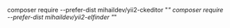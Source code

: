 composer require --prefer-dist mihaildev/yii2-ckeditor "*"
composer require --prefer-dist mihaildev/yii2-elfinder "*"